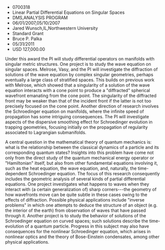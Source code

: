 
* 0700318
* Linear Partial Differential Equations on Singular Spaces
* DMS,ANALYSIS PROGRAM
* 06/01/2007,05/10/2007
* Jared Wunsch,IL,Northwestern University
* Standard Grant
* Bruce P. Palka
* 05/31/2011
* USD 127,000.00

Under this award the PI will study differential operators on manifolds with
singular metric structures. One project is to study the wave equation on
singular spaces. Melrose, Vasy, and the PI will investigate the diffraction of
solutions of the wave equation by complex singular geometries, perhaps
eventually a large class of stratified spaces. This builds on previous work with
Melrose, which showed that a singularity of a solution of the wave equation
interacts with a cone point to produce a "diffracted" spherical wavefront
emanating from the cone point. The singularity of the diffracted front may be
weaker than that of the incident front if the latter is not too precisely
focused on the cone point. Another direction of research involves the
Schroedinger equation on manifolds, where the infinite speed of propagation has
some intriguing consequences. The PI will investigate aspects of the dispersive
smoothing effect for Schroedinger evolution in trapping geometries, focusing
initially on the propagation of regularity associated to Lagrangian
submanifolds.

A central question in the mathematical theory of quantum mechanics is: what is
the relationship between the classical dynamics of a particle and its
corresponding quantum states? Insights into this problem have come not only from
the direct study of the quantum mechanical energy operator or "Hamiltonian"
itself, but also from other fundamental equations involving it, such as the heat
equation, the wave equation, and, naturally, the time-dependent Schroedinger
equation. The focus of this research consequently includes the geometric
analysis of several kinds of partial differential equations. One project
investigates what happens to waves when they interact with (a certain
generalization of) sharp corners---the geometry of how wavefronts move can be
quite subtle in these cases owing to the effects of diffraction. Possible
physical applications include "inverse problems" in which one attempts to deduce
the structure of an object (e.g. the interior of the earth) from observation of
waves that have passed through it. Another project is to study the behavior of
solutions of the Schroedinger equation on curved spaces; such solutions describe
the time-evolution of a quantum particle. Progress in this subject may also have
consequences for the nonlinear Schroedinger equation, which arises in nonlinear
optics and the theory of Bose-Einstein condensates, among other physical
applications.


